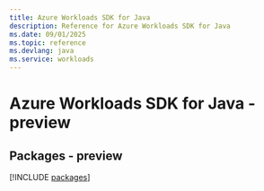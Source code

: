 ```yaml
---
title: Azure Workloads SDK for Java
description: Reference for Azure Workloads SDK for Java
ms.date: 09/01/2025
ms.topic: reference
ms.devlang: java
ms.service: workloads
---
```

# Azure Workloads SDK for Java - preview
## Packages - preview
[!INCLUDE [packages](workloads-index.md)]